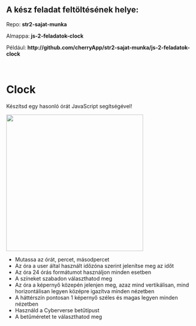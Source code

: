 <div class="fr-view">
<h2>A kész feladat feltöltésének helye:</h2>
<p>Repo: <strong>str2-sajat-munka</strong></p>
<p>Almappa:<strong>&nbsp;js-2-feladatok-clock</strong></p>
<p>Például: <strong>http://github</strong><strong>.com/cherryApp/</strong><strong>str2-sajat-munka/<strong>js-2-feladatok-clock</strong></strong></p>
<p><br></p>
<h1 id="clock">Clock</h1>
<p>Készítsd egy hasonló órát JavaScript segítségével!</p>
<p><img src="https://files.cdn.thinkific.com/file_uploads/219412/images/c1d/6c5/933/clock.jpg" style="width: 365px;" class="fr-fic fr-dib fr-fil" srcset="https://files.cdn.thinkific.com/file_uploads/219412/images/c1d/6c5/933/clock.jpg?width=1920 1x, https://files.cdn.thinkific.com/file_uploads/219412/images/c1d/6c5/933/clock.jpg?width=1920&amp;dpr=2 2x, https://files.cdn.thinkific.com/file_uploads/219412/images/c1d/6c5/933/clock.jpg?width=1920&amp;dpr=3 3x"></p>
<ul>
<li>Mutassa az órát, percet, másodpercet</li>
<li>Az óra a user által használt időzóna szerint jelenítse meg az időt</li>
<li>Az óra 24 órás formátumot használjon minden esetben</li>
<li>A színeket szabadon választhatod meg</li>
<li>Az óra a képernyő közepén jelenjen meg, azaz mind vertikálisan, mind horizontálisan legyen középre igazítva minden nézetben</li>
<li>A háttérszín pontosan 1 képernyő széles és magas legyen minden nézetben</li>
<li>Használd a Cyberverse betűtípust</li>
<li>A betűméretet te választhatod meg</li>
</ul>
</div>